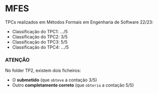 # MFES

TPCs realizados em Métodos Formais em Engenharia de Software 22/23:

-   Classificação do TPC1: .../5
-   Classificação do TPC2: 3/5
-   Classificação do TPC3: 5/5
-   Classificação do TPC4: .../5

### ATENÇÃO

No folder TP2, existem dois ficheiros:

-   O **submetido** (que `obteve` a contação 3/5)
-   Outro **completamente correto** (que `obteria` a contação 5/5)
